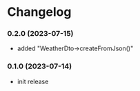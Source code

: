 # Changelog

### 0.2.0 (2023-07-15)

- added "WeatherDto->createFromJson()"

### 0.1.0 (2023-07-14)

- init release
